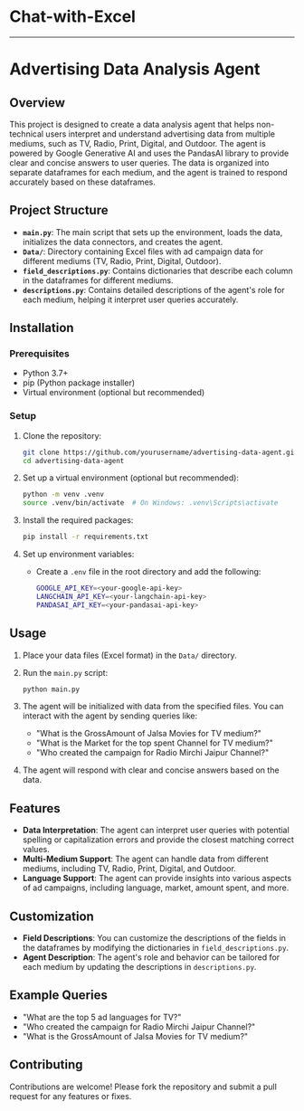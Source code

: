 # Chat-with-Excel
---

# Advertising Data Analysis Agent

## Overview

This project is designed to create a data analysis agent that helps non-technical users interpret and understand advertising data from multiple mediums, such as TV, Radio, Print, Digital, and Outdoor. The agent is powered by Google Generative AI and uses the PandasAI library to provide clear and concise answers to user queries. The data is organized into separate dataframes for each medium, and the agent is trained to respond accurately based on these dataframes.

## Project Structure

- **`main.py`**: The main script that sets up the environment, loads the data, initializes the data connectors, and creates the agent.
- **`Data/`**: Directory containing Excel files with ad campaign data for different mediums (TV, Radio, Print, Digital, Outdoor).
- **`field_descriptions.py`**: Contains dictionaries that describe each column in the dataframes for different mediums.
- **`descriptions.py`**: Contains detailed descriptions of the agent's role for each medium, helping it interpret user queries accurately.

## Installation

### Prerequisites

- Python 3.7+
- pip (Python package installer)
- Virtual environment (optional but recommended)

### Setup

1. Clone the repository:

   ```bash
   git clone https://github.com/yourusername/advertising-data-agent.git
   cd advertising-data-agent
   ```

2. Set up a virtual environment (optional but recommended):

   ```bash
   python -m venv .venv
   source .venv/bin/activate  # On Windows: .venv\Scripts\activate
   ```

3. Install the required packages:

   ```bash
   pip install -r requirements.txt
   ```

4. Set up environment variables:

   - Create a `.env` file in the root directory and add the following:

     ```bash
     GOOGLE_API_KEY=<your-google-api-key>
     LANGCHAIN_API_KEY=<your-langchain-api-key>
     PANDASAI_API_KEY=<your-pandasai-api-key>
     ```

## Usage

1. Place your data files (Excel format) in the `Data/` directory.
2. Run the `main.py` script:

   ```bash
   python main.py
   ```

3. The agent will be initialized with data from the specified files. You can interact with the agent by sending queries like:

   - "What is the GrossAmount of Jalsa Movies for TV medium?"
   - "What is the Market for the top spent Channel for TV medium?"
   - "Who created the campaign for Radio Mirchi Jaipur Channel?"

4. The agent will respond with clear and concise answers based on the data.

## Features

- **Data Interpretation**: The agent can interpret user queries with potential spelling or capitalization errors and provide the closest matching correct values.
- **Multi-Medium Support**: The agent can handle data from different mediums, including TV, Radio, Print, Digital, and Outdoor.
- **Language Support**: The agent can provide insights into various aspects of ad campaigns, including language, market, amount spent, and more.

## Customization

- **Field Descriptions**: You can customize the descriptions of the fields in the dataframes by modifying the dictionaries in `field_descriptions.py`.
- **Agent Description**: The agent's role and behavior can be tailored for each medium by updating the descriptions in `descriptions.py`.

## Example Queries

- "What are the top 5 ad languages for TV?"
- "Who created the campaign for Radio Mirchi Jaipur Channel?"
- "What is the GrossAmount of Jalsa Movies for TV medium?"

## Contributing

Contributions are welcome! Please fork the repository and submit a pull request for any features or fixes.

